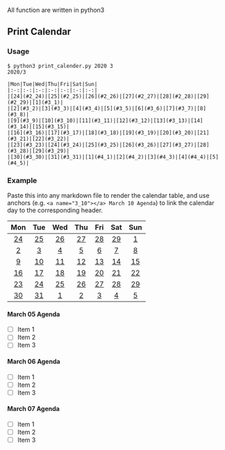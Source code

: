 All function are written in python3

## Print Calendar

### Usage

```
$ python3 print_calender.py 2020 3
2020/3

|Mon|Tue|Wed|Thu|Fri|Sat|Sun|
|:-:|:-:|:-:|:-:|:-:|:-:|:-:|
|[24](#2_24)|[25](#2_25)|[26](#2_26)|[27](#2_27)|[28](#2_28)|[29](#2_29)|[1](#3_1)|
|[2](#3_2)|[3](#3_3)|[4](#3_4)|[5](#3_5)|[6](#3_6)|[7](#3_7)|[8](#3_8)|
|[9](#3_9)|[10](#3_10)|[11](#3_11)|[12](#3_12)|[13](#3_13)|[14](#3_14)|[15](#3_15)|
|[16](#3_16)|[17](#3_17)|[18](#3_18)|[19](#3_19)|[20](#3_20)|[21](#3_21)|[22](#3_22)|
|[23](#3_23)|[24](#3_24)|[25](#3_25)|[26](#3_26)|[27](#3_27)|[28](#3_28)|[29](#3_29)|
|[30](#3_30)|[31](#3_31)|[1](#4_1)|[2](#4_2)|[3](#4_3)|[4](#4_4)|[5](#4_5)|
```
### Example

Paste this into any markdown file to render the calendar table, and use anchors (e.g. ```<a name="3_10"></a> March 10 Agenda```) to link the calendar day to the corresponding header.

|Mon|Tue|Wed|Thu|Fri|Sat|Sun|
|:-:|:-:|:-:|:-:|:-:|:-:|:-:|
|[24](#2_24)|[25](#2_25)|[26](#2_26)|[27](#2_27)|[28](#2_28)|[29](#2_29)|[1](#3_1)|
|[2](#3_2)|[3](#3_3)|[4](#3_4)|[5](#3_5)|[6](#3_6)|[7](#3_7)|[8](#3_8)|
|[9](#3_9)|[10](#3_10)|[11](#3_11)|[12](#3_12)|[13](#3_13)|[14](#3_14)|[15](#3_15)|
|[16](#3_16)|[17](#3_17)|[18](#3_18)|[19](#3_19)|[20](#3_20)|[21](#3_21)|[22](#3_22)|
|[23](#3_23)|[24](#3_24)|[25](#3_25)|[26](#3_26)|[27](#3_27)|[28](#3_28)|[29](#3_29)|
|[30](#3_30)|[31](#3_31)|[1](#4_1)|[2](#4_2)|[3](#4_3)|[4](#4_4)|[5](#4_5)|

#### <a name="3_5"></a> March 05 Agenda
- [ ] Item 1
- [ ] Item 2
- [ ] Item 3

#### <a name="3_6"></a> March 06 Agenda
- [ ] Item 1
- [ ] Item 2
- [ ] Item 3

#### <a name="3_7"></a> March 07 Agenda
- [ ] Item 1
- [ ] Item 2
- [ ] Item 3

